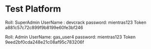 # Test Platform
Roll: SuperAdmin 
UserName : devcrack
password: mientras123
Token a881c57c72c899f9b8199e60fe3bf246

Roll: Admin
UserName: gas_user4
password: mientras123
Token 9eed2bf0cda248e21c08af95c783206f




